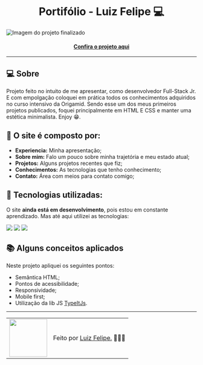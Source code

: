 <h1 align="center">Portifólio - Luiz Felipe 💻</h1>

![Imagem do projeto finalizado](https://i.imgur.com/jBN3xCh.png)

<h4 align="center"><a href="https://meuportifoliolb-7f593.web.app">Confira o projeto aqui</a></h4>

---

## 💻 Sobre

Projeto feito no intuito de me apresentar, como desenvolvedor Full-Stack Jr. E com empolgação coloquei em prática todos os conhecimentos adquiridos no curso intensivo da Origamid.
Sendo esse um dos meus primeiros projetos publicados, foquei principalmente em HTML E CSS e manter uma estética minimalista. Enjoy 😁.


## 🤯 O site é composto por:

- **Experiencia:** Minha apresentação;
- **Sobre mim:** Falo um pouco sobre minha trajetória e meu estado atual;
- **Projetos:** Alguns projetos recentes que fiz;
- **Conhecimentos:** As tecnologias que tenho conhecimento;
- **Contato:** Área com meios para contato comigo;


## 🧠 Tecnologias utilizadas:

O site **ainda está em desenvolvimento**, pois estou em constante aprendizado. Mas até aqui utilizei as tecnologias:

<div>
    <img src="https://img.shields.io/badge/HTML5-E34F26?style=for-the-badge&logo=html5&logoColor=white" />
    <img src="https://img.shields.io/badge/CSS3-1572B6?style=for-the-badge&logo=css3&logoColor=white" />
    <img src="https://img.shields.io/badge/JavaScript-F7DF1E?style=for-the-badge&logo=javascript&logoColor=black" />
</div>

## 📚 Alguns conceitos aplicados

Neste projeto apliquei os seguintes pontos:
+ Semântica HTML;
+ Pontos de acessibilidade;
+ Responsividade;
+ Mobile first;
+ Utilização da lib JS <a href="https://www.typeitjs.com">TypeItJs</a>.

---

<table>
  <tr>
    <td>
      <img src="https://github.com/iM4c.png" width="100px" />
    </td>
    <td>
      Feito por <a href="https://github.com/iM4c">Luiz Felipe.</a> 🙋🏿‍♂️
    </td>
  </tr>
</table>

